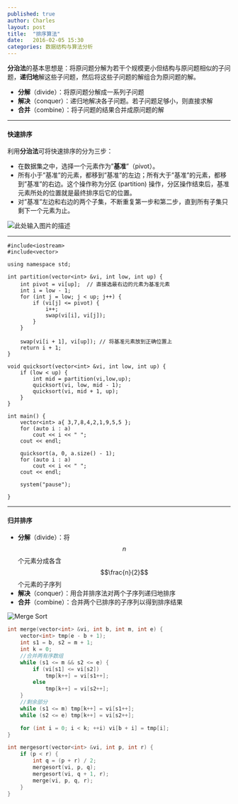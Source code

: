 ```yaml
---
published: true
author: Charles
layout: post
title:  "排序算法"
date:   2016-02-05 15:30
categories: 数据结构与算法分析
---
```


**分治法**的基本思想是：将原问题分解为若干个规模更小但结构与原问题相似的子问题，**递归地**解这些子问题，然后将这些子问题的解组合为原问题的解。

- **分解**（divide）：将原问题分解成一系列子问题
- **解决**（conquer）：递归地解决各子问题。若子问题足够小，则直接求解
- **合并**（combine）：将子问题的结果合并成原问题的解


----------

#### 快速排序

利用**分治法**可将快速排序的分为三步：

- 在数据集之中，选择一个元素作为”**基准**”（pivot）。
- 所有小于”基准”的元素，都移到”基准”的左边；所有大于”基准”的元素，都移到”基准”的右边。这个操作称为分区 (partition) 操作，分区操作结束后，基准元素所处的位置就是最终排序后它的位置。
- 对”基准”左边和右边的两个子集，不断重复第一步和第二步，直到所有子集只剩下一个元素为止。


![此处输入图片的描述][1]

----------

    #include<iostream>
    #include<vector>

    using namespace std;

    int partition(vector<int> &vi, int low, int up) {
        int pivot = vi[up];  // 直接选最右边的元素为基准元素
        int i = low - 1;
        for (int j = low; j < up; j++) {
            if (vi[j] <= pivot) {
                i++;
                swap(vi[i], vi[j]);
            }
        }

        swap(vi[i + 1], vi[up]); // 将基准元素放到正确位置上
        return i + 1;
    }

    void quicksort(vector<int> &vi, int low, int up) {
        if (low < up) {
            int mid = partition(vi,low,up);
            quicksort(vi, low, mid - 1);
            quicksort(vi, mid + 1, up);
        }
    }

    int main() {
        vector<int> a{ 3,7,8,4,2,1,9,5,5 };
        for (auto i : a)
            cout << i << " ";
        cout << endl;

        quicksort(a, 0, a.size() - 1);
        for (auto i : a)
            cout << i << " ";
        cout << endl;

        system("pause");

    }

----------

#### 归并排序

- **分解**（divide）：将$$n$$个元素分成各含$$\frac{n}{2}$$个元素的子序列
- **解决**（conquer）：用合并排序法对两个子序列递归地排序
- **合并**（combine）：合并两个已排序的子序列以得到排序结果

![Merge Sort][2]

```c++
int merge(vector<int> &vi, int b, int m, int e) {
    vector<int> tmp(e - b + 1);
    int s1 = b, s2 = m + 1;
    int k = 0;
    //合并两有序数组
    while (s1 <= m && s2 <= e) {
        if (vi[s1] <= vi[s2])
            tmp[k++] = vi[s1++];
        else
            tmp[k++] = vi[s2++];
    }
    //剩余部分
    while (s1 <= m) tmp[k++] = vi[s1++];
    while (s2 <= e) tmp[k++] = vi[s2++];

    for (int i = 0; i < k; ++i) vi[b + i] = tmp[i];
}

int mergesort(vector<int> &vi, int p, int r) {
    if (p < r) {
        int q = (p + r) / 2;
        mergesort(vi, p, q);
        mergesort(vi, q + 1, r);
        merge(vi, p, q, r);
    }
}
```

  [1]: http://7xjbdi.com1.z0.glb.clouddn.com/Sorting_quicksort_anim.gif
  [2]: http://7xjbdi.com1.z0.glb.clouddn.com/Merge_sort_algorithm_diagram.svg.png?imageView2/2/w/500